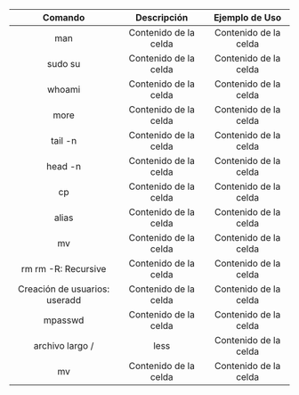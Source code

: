| Comando | Descripción | Ejemplo de Uso  |
|  :---:  |   :---:  |  :---:  |
| man  | Contenido de la celda  | Contenido de la celda |
|sudo su | Contenido de la celda  | Contenido de la celda  |
| whoami | Contenido de la celda  | Contenido de la celda  |
| more  | Contenido de la celda  | Contenido de la celda  |
|tail -n| Contenido de la celda  | Contenido de la celda  |
|head -n| Contenido de la celda  | Contenido de la celda  |
|cp|Contenido de la celda  | Contenido de la celda  |
|alias| Contenido de la celda  | Contenido de la celda  |
|mv| Contenido de la celda  | Contenido de la celda  |
|rm rm -R: Recursive| Contenido de la celda  | Contenido de la celda  |
|Creación de usuarios: useradd| Contenido de la celda  | Contenido de la celda  |
|mpasswd| Contenido de la celda  | Contenido de la celda  |
|archivo largo /| less | Contenido de la celda  | Contenido de la celda  |
|mv| Contenido de la celda  | Contenido de la celda  |

